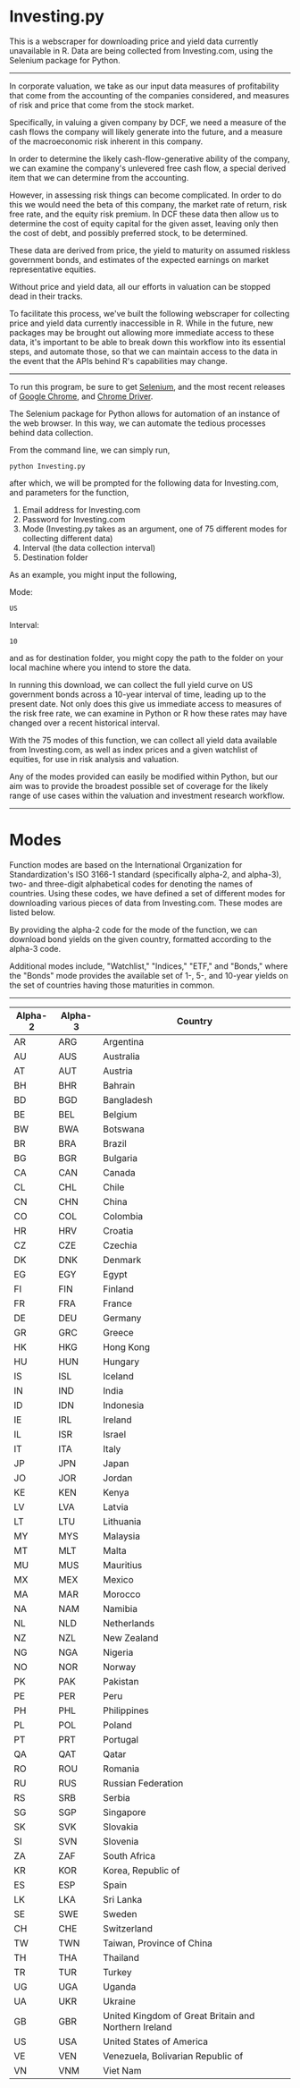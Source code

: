 # Investing.py
This is a webscraper for downloading price and yield data currently unavailable in R.
Data are being collected from Investing.com, using the Selenium package for Python.

-----------------------------------------------------------------------------------------------------------------
In corporate valuation, we take as our input data measures of profitability that come from the accounting of
the companies considered, and measures of risk and price that come from the stock market.

Specifically, in valuing a given company by DCF, we need a measure of the cash flows the company will likely generate
into the future, and a measure of the macroeconomic risk inherent in this company.

In order to determine the likely cash-flow-generative ability of the company, we can examine the company's
unlevered free cash flow, a special derived item that we can determine from the accounting.

However, in assessing risk things can become complicated. In order to do this we would need the beta
of this company, the market rate of return, risk free rate, and the equity risk premium. 
In DCF these data then allow us to determine the cost of equity capital for the given asset,
leaving only then the cost of debt, and possibly preferred stock, to be determined.

These data are derived from price, the yield to maturity on assumed riskless government bonds, and
estimates of the expected earnings on market representative equities.

Without price and yield data, all our efforts in valuation can be stopped dead in their tracks.

To facilitate this process, we've built the following webscraper for collecting price and yield data
currently inaccessible in R. While in the future, new packages may be brought out allowing more immediate
access to these data, it's important to be able to break down this workflow into its essential steps,
and automate those, so that we can maintain access to the data in the event that the APIs behind R's
capabilities may change.

-----------------------------------------------------------------------------------------------------------------


To run this program, be sure to get [Selenium](https://www.seleniumhq.org/), and the most recent releases of [Google Chrome](https://www.google.com/chrome/?brand=CHBF&utm_source=bing&utm_medium=cpc&utm_campaign=1005992%20%7C%20Chrome%20Win10%20%7C%20DR%20%7C%20ESS01%20%7C%20NA%20%7C%20US%20%7C%20en%20%7C%20Desk%20%7C%20BING%20SEM%20%7C%20BKWS%20~%20Top%20KWDS%20-%20Exact&utm_term=google%20chrome&utm_content=Google%20Chrome%20-%20Exact&ds_kid=43700010220923516&gclid=CNupzfPj--ACFduGxQIdWPcHaA&gclsrc=ds),
and [Chrome Driver](https://chromedriver.storage.googleapis.com/index.html?path=2.46/).

The Selenium package for Python allows for automation of an instance of the web browser.
In this way, we can automate the tedious processes behind data collection.

From the command line, we can simply run,

```
python Investing.py
```
after which, we will be prompted for the following data for Investing.com, and parameters for the function,

1. Email address for Investing.com
2. Password for Investing.com
3. Mode (Investing.py takes as an argument, one of 75 different modes for collecting different data)
4. Interval (the data collection interval)
5. Destination folder

As an example, you might input the following,

Mode:
```
US
```

Interval:
```
10
```

and as for destination folder, you might copy the path to the folder on your local machine where you intend to store the data.

In running this download, we can collect the full yield curve on US government bonds across a 10-year interval of time,
leading up to the present date. Not only does this give us immediate access to measures of the risk free rate,
we can examine in Python or R how these rates may have changed over a recent historical interval.

With the 75 modes of this function, we can collect all yield data available from Investing.com, as well as index
prices and a given watchlist of equities, for use in risk analysis and valuation.

Any of the modes provided can easily be modified within Python, but our aim was to provide the broadest possible set of
coverage for the likely range of use cases within the valuation and investment research workflow.

-----------------------------------------------------------------------------------------------------------------
# Modes
Function modes are based on the International Organization for Standardization's ISO 3166-1 standard (specifically alpha-2,
and alpha-3), two- and three-digit alphabetical codes for denoting the names of countries.
Using these codes, we have defined a set of different modes for downloading various pieces of data from Investing.com.
These modes are listed below.

By providing the alpha-2 code for the mode of the function, we can download bond yields on the given country,
formatted according to the alpha-3 code.

Additional modes include, "Watchlist," "Indices," "ETF," and "Bonds," where the "Bonds" mode provides the available set of 
1-, 5-, and 10-year yields on the set of countries having those maturities in common.

-----------------------------------------------------------------------------------------------------------------

| Alpha-2 | Alpha-3 | Country                                              |
|---------|---------|------------------------------------------------------|
| AR      | ARG     | Argentina                                            |
| AU      | AUS     | Australia                                            |
| AT      | AUT     | Austria                                              |
| BH      | BHR     | Bahrain                                              |
| BD      | BGD     | Bangladesh                                           |
| BE      | BEL     | Belgium                                              |
| BW      | BWA     | Botswana                                             |
| BR      | BRA     | Brazil                                               |
| BG      | BGR     | Bulgaria                                             |
| CA      | CAN     | Canada                                               |
| CL      | CHL     | Chile                                                |
| CN      | CHN     | China                                                |
| CO      | COL     | Colombia                                             |
| HR      | HRV     | Croatia                                              |
| CZ      | CZE     | Czechia                                              |
| DK      | DNK     | Denmark                                              |
| EG      | EGY     | Egypt                                                |
| FI      | FIN     | Finland                                              |
| FR      | FRA     | France                                               |
| DE      | DEU     | Germany                                              |
| GR      | GRC     | Greece                                               |
| HK      | HKG     | Hong Kong                                            |
| HU      | HUN     | Hungary                                              |
| IS      | ISL     | Iceland                                              |
| IN      | IND     | India                                                |
| ID      | IDN     | Indonesia                                            |
| IE      | IRL     | Ireland                                              |
| IL      | ISR     | Israel                                               |
| IT      | ITA     | Italy                                                |
| JP      | JPN     | Japan                                                |
| JO      | JOR     | Jordan                                               |
| KE      | KEN     | Kenya                                                |
| LV      | LVA     | Latvia                                               |
| LT      | LTU     | Lithuania                                            |
| MY      | MYS     | Malaysia                                             |
| MT      | MLT     | Malta                                                |
| MU      | MUS     | Mauritius                                            |
| MX      | MEX     | Mexico                                               |
| MA      | MAR     | Morocco                                              |
| NA      | NAM     | Namibia                                              |
| NL      | NLD     | Netherlands                                          |
| NZ      | NZL     | New Zealand                                          |
| NG      | NGA     | Nigeria                                              |
| NO      | NOR     | Norway                                               |
| PK      | PAK     | Pakistan                                             |
| PE      | PER     | Peru                                                 |
| PH      | PHL     | Philippines                                          |
| PL      | POL     | Poland                                               |
| PT      | PRT     | Portugal                                             |
| QA      | QAT     | Qatar                                                |
| RO      | ROU     | Romania                                              |
| RU      | RUS     | Russian Federation                                   |
| RS      | SRB     | Serbia                                               |
| SG      | SGP     | Singapore                                            |
| SK      | SVK     | Slovakia                                             |
| SI      | SVN     | Slovenia                                             |
| ZA      | ZAF     | South Africa                                         |
| KR      | KOR     | Korea, Republic of                                   |
| ES      | ESP     | Spain                                                |
| LK      | LKA     | Sri Lanka                                            |
| SE      | SWE     | Sweden                                               |
| CH      | CHE     | Switzerland                                          |
| TW      | TWN     | Taiwan, Province of China                            |
| TH      | THA     | Thailand                                             |
| TR      | TUR     | Turkey                                               |
| UG      | UGA     | Uganda                                               |
| UA      | UKR     | Ukraine                                              |
| GB      | GBR     | United Kingdom of Great Britain and Northern Ireland |
| US      | USA     | United States of America                             |
| VE      | VEN     | Venezuela, Bolivarian Republic of                    |
| VN      | VNM     | Viet Nam                                             |
